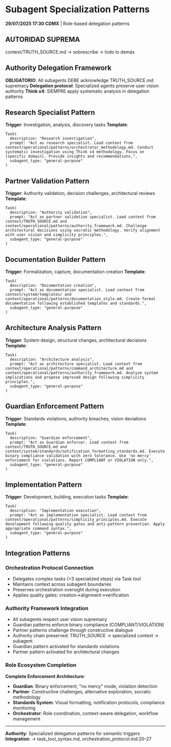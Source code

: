 # Subagent Specialization Patterns

**29/07/2025 17:30 CDMX** | Role-based delegation patterns

## AUTORIDAD SUPREMA
context/TRUTH_SOURCE.md → sobrescribe → todo lo demás

## Authority Delegation Framework
**OBLIGATORIO**: All subagents DEBE acknowledge TRUTH_SOURCE.md supremacy
**Delegation protocol**: Specialized agents preserve user vision authority
**Think x4**: SIEMPRE apply systematic analysis in delegation patterns

## Research Specialist Pattern
**Trigger**: Investigation, analysis, discovery tasks
**Template**:
```
Task(
  description: "Research investigation",
  prompt: "Act as research specialist. Load context from context/operational/patterns/orchestrator_methodology.md. Conduct systematic investigation using Think x4 methodology. Focus on [specific domain]. Provide insights and recommendations.",
  subagent_type: "general-purpose"
)
```

## Partner Validation Pattern  
**Trigger**: Authority validation, decision challenges, architectural reviews
**Template**:
```
Task(
  description: "Authority validation",
  prompt: "Act as partner validation specialist. Load context from context/TRUTH_SOURCE.md and context/operational/patterns/authority_framework.md. Challenge architectural decisions using socratic methodology. Verify alignment with user vision and simplicity principles.",
  subagent_type: "general-purpose"
)
```

## Documentation Builder Pattern
**Trigger**: Formalization, capture, documentation creation
**Template**:
```
Task(
  description: "Documentation creation",
  prompt: "Act as documentation specialist. Load context from context/system/templates/ and context/operational/patterns/documentation_style.md. Create formal documentation following established templates and standards.",
  subagent_type: "general-purpose"
)
```

## Architecture Analysis Pattern
**Trigger**: System design, structural changes, architectural decisions
**Template**:
```
Task(
  description: "Architecture analysis", 
  prompt: "Act as architecture specialist. Load context from context/operational/patterns/command_architecture.md and context/operational/patterns/authority_framework.md. Analyze system implications and propose improved design following simplicity principles.",
  subagent_type: "general-purpose"
)
```

## Guardian Enforcement Pattern
**Trigger**: Standards violations, authority breaches, vision deviations
**Template**:
```
Task(
  description: "Guardian enforcement",
  prompt: "Act as Guardian enforcer. Load context from context/TRUTH_SOURCE.md and context/system/standards/notification_formatting_standards.md. Execute binary compliance validation with zero tolerance. Use 'no mercy' enforcement for violations. Report COMPLIANT or VIOLATION only.",
  subagent_type: "general-purpose"
)
```

## Implementation Pattern
**Trigger**: Development, building, execution tasks
**Template**:
```
Task(
  description: "Implementation execution",
  prompt: "Act as implementation specialist. Load context from context/operational/patterns/simplicity_principles.md. Execute development following quality gates and anti-pattern prevention. Apply appropriate command syntax.",
  subagent_type: "general-purpose" 
)
```

## Integration Patterns

### Orchestration Protocol Connection
- Delegates complex tasks (>3 specialized steps) via Task tool
- Maintains context across subagent boundaries  
- Preserves orchestration oversight during execution
- Applies quality gates: creation→alignment→verification

### Authority Framework Integration
- All subagents respect user vision supremacy
- Guardian patterns enforce binary compliance (COMPLIANT/VIOLATION)
- Partner patterns challenge through constructive dialogue
- Authority chain preserved: TRUTH_SOURCE → specialized context → subagent
- Guardian pattern activated for standards violations
- Partner pattern activated for architectural changes

### Role Ecosystem Completion
**Complete Enforcement Architecture**:
- **Guardian**: Binary enforcement, "no mercy" mode, violation detection
- **Partner**: Constructive challenges, alternative exploration, socratic methodology
- **Standards System**: Visual formatting, notification protocols, compliance monitoring
- **Orchestrator**: Role coordination, context-aware delegation, workflow management

---
**Authority**: Specialized delegation patterns for semantic triggers
**Integration**: → task_tool_syntax.md, orchestration_protocol.md:20-27